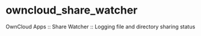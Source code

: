 owncloud_share_watcher
======================

 OwnCloud Apps :: Share Watcher :: Logging file and directory sharing status
